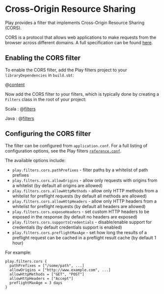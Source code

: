 <!--- Copyright (C) 2009-2015 Typesafe Inc. <http://www.typesafe.com> -->
# Cross-Origin Resource Sharing

Play provides a filter that implements Cross-Origin Resource Sharing (CORS).

CORS is a protocol that allows web applications to make requests from the browser across different domains.  A full specification can be found [here](http://www.w3.org/TR/cors/).

## Enabling the CORS filter

To enable the CORS filter, add the Play filters project to your `libraryDependencies` in `build.sbt`:

@[content](code/filters.sbt)

Now add the CORS filter to your filters, which is typically done by creating a `Filters` class in the root of your project:

Scala
: @[filters](code/CorsFilter.scala)

Java
: @[filters](code/detailedtopics/configuration/cors/Filters.java)

## Configuring the CORS filter

The filter can be configured from `application.conf`.  For a full listing of configuration options, see the Play filters [`reference.conf`](resources/confs/filters-helpers/reference.conf).

The available options include:

* `play.filters.cors.pathPrefixes` - filter paths by a whitelist of path prefixes
* `play.filters.cors.allowOrigins` - allow only requests with origins from a whitelist (by default all origins are allowed)
* `play.filters.cors.allowHttpMethods` - allow only HTTP methods from a whitelist for preflight requests (by default all methods are allowed)
* `play.filters.cors.allowHttpHeaders` - allow only HTTP headers from a whitelist for preflight requests (by default all headers are allowed)
* `play.filters.cors.exposeHeaders` - set custom HTTP headers to be exposed in the response (by default no headers are exposed)
* `play.filters.cors.supportsCredentials` - disable/enable support for credentials (by default credentials support is enabled)
* `play.filters.cors.preflightMaxAge` - set how long the results of a preflight request can be cached in a preflight result cache (by default 1 hour)

For example:

```
play.filters.cors {
  pathPrefixes = ["/some/path", ...]
  allowOrigins = ["http://www.example.com", ...]
  allowHttpMethods = ["GET", "POST"]
  allowHttpHeaders = ["Accept"]
  preflightMaxAge = 3 days
}
```
